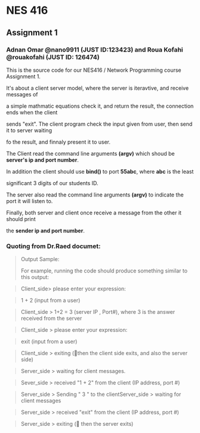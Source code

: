 # NES 416
## Assignment 1
### Adnan Omar @nano9911 (JUST ID:123423) and Roua Kofahi @rouakofahi (JUST ID: 126474)

This is the source code for our NES416 / Network Programming course Assignment 1.

It's about a client server model, where the server is iteravtive, and receive messages of

a simple mathmatic equations check it, and return the result, the connection ends when the client

sends "exit". The client program check the input given from user, then send it to server waiting

fo the result, and finnaly present it to user.

The Client read the command line arguments **(argv)** which shoud be **server's ip and port number**.

In addition the client should use **bind()** to port **55abc**, where **abc** is the least

significant 3 digits of our students ID.

The server also read the command line arguments **(argv)** to indicate the port it will listen to.

Finally, both server and client once receive a message from the other it should print

the **sender ip and port number**.


### Quoting from Dr.Raed documet:

> Output Sample:
> 
> For example, running the code should produce something similar to this output:

>   Client_side> please enter your expression:

>   1 + 2 (input from a user)

>   Client_side > 1+2 = 3 (server IP , Port#), where 3 is the answer received from the server

>   Client_side > please enter your expression:

>   exit (input from a user)

>   Client_side > exiting (then the client side exits, and also the server side)

>   Server_side > waiting for client messages.

>   Sever_side > received "1 + 2" from the client (IP address, port #)

>   Server_side > Sending " 3 " to the clientServer_side > waiting for client messages

>   Server_side > received "exit" from the client (IP address, port #)

>   Server_side > exiting ( then the server exits)
